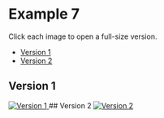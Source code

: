 # Example 7
Click each image to open a full-size version.
 - [Version 1](#version-1)
 - [Version 2](#version-2)
## Version 1
<a href="https://raw.githubusercontent.com/scotentSD/scotentSD.github.io/master/Example%207/v1.png" target="_blank">
  <img src="https://raw.githubusercontent.com/scotentSD/scotentSD.github.io/master/Example%207/v1.png" alt="Version 1">
</a>
## Version 2
<a href="https://raw.githubusercontent.com/scotentSD/scotentSD.github.io/master/Example%207/v2.png" target="_blank">
  <img src="https://raw.githubusercontent.com/scotentSD/scotentSD.github.io/master/Example%207/v2.png" alt="Version 2">
</a>
